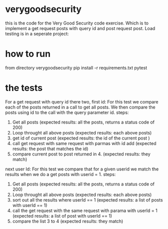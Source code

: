 # verygoodsecurity
this is the code for the Very Good Security code exercise.  Which is to implement a get request posts with query id and post request post.  Load testing is in a seperate project:

# how to run
from directory verygoodsecurity
pip install -r requirements.txt
pytest

# the tests
For a get request with query id there two, first id:
For this test we compare each of the posts returned in a call to get all posts.  We then compare the posts using id to the call with the query parameter id.
steps:
1) Get all posts (expected results: all the posts, returns a status code of 200)
2) Loop throught all above posts (expected results: each above posts)
3) get id of current post (expected results: the id of the current post )
4) call get request with same request with parmas with id add (expected results: the post that matches the id)
5) compare current post to post returned in 4. (expected results: they match)

next user Id:
For this test we compare that for a given userid we match the results when we do a get posts with userid = 1.
steps:
1) Get all posts (expected results: all the posts, returns a status code of 200)
2) Loop throught all above posts (expected results: each above posts)
3) sort out all the results where userId == 1 (expected results: a list of posts with  userId == 1)
4) call the get request with the same request with parama with userId = 1 (expected results: a list of post with userId == 1)
5) compare the list 3 to 4 (expected results: they match)